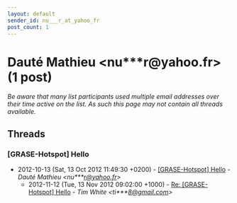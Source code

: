 ```yaml
---
layout: default
sender_id: nu___r_at_yahoo_fr
post_count: 1
---
```


# Dauté Mathieu <nu***r<span>@</span>yahoo.fr> (1 post)

_Be aware that many list participants used multiple email addresses over their time active on the list. As such this page may not contain all threads available._

## Threads

### [GRASE-Hotspot] Hello
+ 2012-10-13 (Sat, 13 Oct 2012 11:49:30 +0200) - [[GRASE-Hotspot] Hello](/archive/2012/10/1c4a6d2fde9b228006839d50abfabf6a2a127345f01a8dd8461545b213555d2b) - _Dauté Mathieu \<nu***r@yahoo.fr\>_
  + 2012-11-12 (Tue, 13 Nov 2012 09:02:00 +1000) - [Re: [GRASE-Hotspot] Hello](/archive/2012/11/a4dd96e1be63895d8f36c367956dfe3069e95aa9e08ce3963530e679b7c5e17c) - _Tim White \<ti***8@gmail.com\>_

